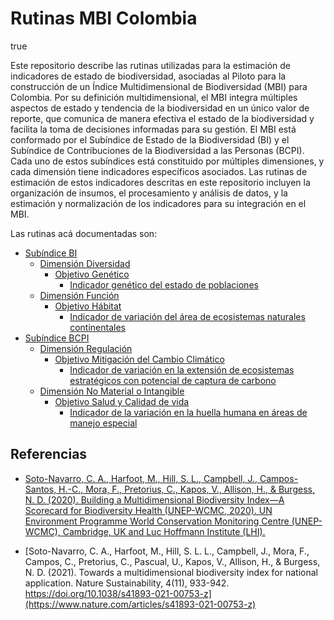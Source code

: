 Rutinas MBI Colombia
================
true

Este repositorio describe las rutinas utilizadas para la estimación de
indicadores de estado de biodiversidad, asociadas al Piloto para la
construcción de un Índice Multidimensional de Biodiversidad (MBI) para
Colombia. Por su definición multidimensional, el MBI integra múltiples
aspectos de estado y tendencia de la biodiversidad en un único valor de
reporte, que comunica de manera efectiva el estado de la biodiversidad y
facilita la toma de decisiones informadas para su gestión. El MBI está
conformado por el Subíndice de Estado de la Biodiversidad (BI) y el
Subíndice de Contribuciones de la Biodiversidad a las Personas (BCPI).
Cada uno de estos subíndices está constituido por múltiples dimensiones,
y cada dimensión tiene indicadores específicos asociados. Las rutinas de
estimación de estos indicadores descritas en este repositorio incluyen
la organización de insumos, el procesamiento y análisis de datos, y la
estimación y normalización de los indicadores para su integración en el
MBI.

Las rutinas acá documentadas son:

- [Subíndice BI](./MBI/BI_subindex)
  - [Dimensión Diversidad](./BI_subindex/Dimension_Diversity)
    - [Objetivo
      Genético](./BI_subindex/Dimension_Diversity/Objective_Genetic)
      - [Indicador genético del estado de
        poblaciones](./BI_subindex/Dimension_Diversity/Objective_Genetic/GeneticStatePopulations)
  - [Dimensión Función](./BI_subindex/Dimension_Function)
    - [Objetivo
      Hábitat](./BI_subindex/Dimension_Function/Objective_Habitat)
      - [Indicador de variación del área de ecosistemas naturales
        continentales](./BI_subindex/Dimension_Function/Objective_Habitat/VariationNaturalEcosystemsArea)
- [Subíndice BCPI](./BCPI_subindex)
  - [Dimensión Regulación](./BCPI_subindex/Dimension_Regulation)
    - [Objetivo Mitigación del Cambio
      Climático](./BCPI_subindex/Dimension_Regulation/Objective_ClimateChangeMitigation)
      - [Indicador de variación en la extensión de ecosistemas
        estratégicos con potencial de captura de
        carbono](./BCPI_subindex/Dimension_Regulation/Objective_ClimateChangeMitigation/VariationStrategicEcosystemsCarbonCapture)
  - [Dimensión No Material o
    Intangible](./BCPI_subindex/Dimension_NonMaterialIntangible)
    - [Objetivo Salud y Calidad de
      vida](./BCPI_subindex/Dimension_NonMaterialIntangible/Objective_HealthQualityLife)
      - [Indicador de la variación en la huella humana en áreas de
        manejo
        especial](./BCPI_subindex/Dimension_NonMaterialIntangible/Objective_HealthQualityLife%20/VariationHumanFootprintSpecialAreas)

## Referencias

- [Soto-Navarro, C. A., Harfoot, M., Hill, S. L., Campbell, J.,
  Campos-Santos, H.-C., Mora, F., Pretorius, C., Kapos, V., Allison, H.,
  & Burgess, N. D. (2020). Building a Multidimensional Biodiversity
  Index—A Scorecard for Biodiversity Health (UNEP-WCMC, 2020). UN
  Environment Programme World Conservation Monitoring Centre
  (UNEP-WCMC), Cambridge, UK and Luc Hoffmann Institute
  (LHI).](https://wedocs.unep.org/bitstream/handle/20.500.11822/38023/biodiversity_index.pdf?sequence=3&isAllowed=y)

- [Soto-Navarro, C. A., Harfoot, M., Hill, S. L. L., Campbell, J., Mora,
  F., Campos, C., Pretorius, C., Pascual, U., Kapos, V., Allison, H., &
  Burgess, N. D. (2021). Towards a multidimensional biodiversity index
  for national application. Nature Sustainability, 4(11), 933-942.
  https://doi.org/10.1038/s41893-021-00753-z](https://www.nature.com/articles/s41893-021-00753-z)
